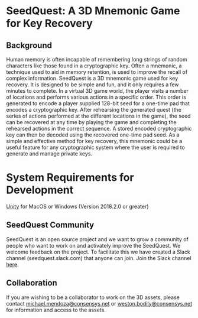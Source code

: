 # SeedQuest: A 3D Mnemonic Game for Key Recovery

## Background

Human memory is often incapable of remembering long strings of random characters like those found in a cryptographic key. Often a mnemonic, a technique used to aid in memory retention, is used to improve the recall of complex information. SeedQuest is a 3D mnemonic game used for key recovery. It is designed to be simple and fun, and it only requires a few minutes to complete. In a virtual 3D game world, the player visits a number of locations and performs various actions in a specific order. This order is generated to encode a player supplied 128-bit seed for a one-time pad that encodes a cryptographic key. After rehearsing the generated quest (the series of actions performed at the different locations in the game), the seed can be recovered at any time by playing the game and completing the rehearsed actions in the correct sequence. A stored encoded cryptographic key can then be decoded using the recovered one-time pad seed. As a simple and effective method for key recovery, this mnemonic could be a useful feature for any cryptographic system where the user is required to generate and manage private keys. 

# System Requirements for Development

[Unity](https://unity3d.com/get-unity/download) for MacOS or Windows (Version 2018.2.0 or greater)

## SeedQuest Community

SeedQuest is an open source project and we want to grow a community of people who want to work on and activately improve the SeedQuest. We welcome feedback on the project. To facilitate this we have created a Slack channel (seedquest.slack.com) that anyone can join. Join the Slack channel [here](https://join.slack.com/t/seedquest/shared_invite/enQtNDgyMjUyNzQ2OTAxLWQwYmIwMjIyYTEwZGJjYzNhY2RhNjlhZWE2MDVkOThmMTU5MDhlMTkyZGViNGUyNjYyNTVkYjYyNmRmM2YyZTI). 

## Collaboration

If you are wishing to be a collaborator to work on the 3D assets, please contact michael.mendoza@consensys.net or weston.bodily@consensys.net for information and access to the assets.
